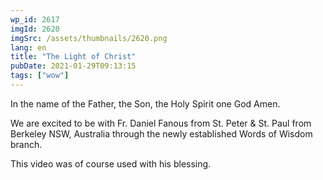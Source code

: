 ```yaml
---
wp_id: 2617
imgId: 2620
imgSrc: /assets/thumbnails/2620.png
lang: en
title: "The Light of Christ"
pubDate: 2021-01-29T09:13:15
tags: ["wow"]
---
```


<!-- page: 6 -->

<p>In the name of the Father, the Son, the Holy Spirit one God Amen.</p>
<p>We are excited to be with Fr. Daniel Fanous from St. Peter &amp; St. Paul from Berkeley NSW, Australia through the newly established Words of Wisdom branch.</p>
<p>This video was of course used with his blessing.</p>
<p>&nbsp;</p>
